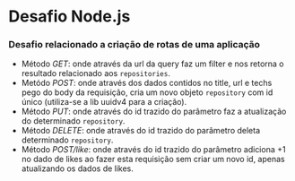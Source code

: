 # Desafio Node.js

### Desafio relacionado a criação de rotas de uma aplicação

- Método *GET*: onde através da url da query faz um filter e nos retorna o resultado relacionado aos `repositories`.
- Metódo *POST*: onde através dos dados contidos no title, url e techs pego do body da requisição, cria um novo objeto `repository` com id único (utiliza-se a lib uuidv4 para a criação).
- Método *PUT*: onde através do id trazido do parâmetro faz a atualização do determinado `repository`.
- Método *DELETE*: onde através do id trazido do parâmetro deleta determinado `repository`.
- Método *POST/like*: onde através do id trazido do parâmetro adiciona +1 no dado de likes ao fazer esta requisição sem criar um novo id, apenas atualizando os dados de likes.

